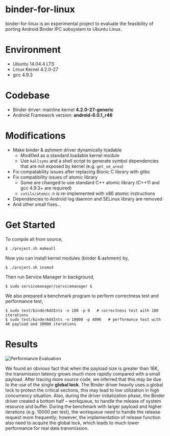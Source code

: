 binder-for-linux
================

binder-for-linux is an experimental project to evaluate the feasibility of porting Android Binder IPC subsystem to Ubuntu Linux.

# Environment

- Ubuntu 14.04.4 LTS
- Linux Kernel 4.2.0-27
- gcc 4.9.3

# Codebase

- Binder driver: mainline kernel **4.2.0-27-generic**
- Android Framework version: **android-6.0.1_r46**

# Modifications

- Make binder & ashmem driver dynamically loadable
    - Modified as a standard loadable kernel module
    - Use `kallsyms` and a shell script to generate symbol dependencies that are not exposed by kernel (e.g. `get_vm_area`)
- Fix compatability issues after replacing Bionic C library with glibc
- Fix compatibility issues of atomic library
    - Some are changed to use standard C++ atomic library (C++11 and gcc 4.9.3+ are required)
    - `cutils/atomic.h` is re-implemented with x86 atomic instructions
- Dependencies to Android log daemon and SELinux library are removed
- And other small fixes...

# Get Started

To compile all from source,

```
$ ./project.sh makeall
```

Now you can install kernel modules (binder & ashmem) by,

```
$ ./project.sh insmod
```

Then run Service Manager in background,

```
$ sudo servicemanager/servicemanager &
```

We also prepared a benchmark program to perform correctness test and performance test,

```
$ sudo test/binderAddInts -n 100 -p 0   # correctness test with 100 iterations
$ sudo test/binderAddInts -n 10000 -p 4096   # performance test with 4K payload and 10000 iterations
```

# Results

![Performance Evaluation](http://i.imgur.com/Oa8csYS.png)

We found an obvious fact that when the payload size is greater than 16K, the transmission latency grows much more rapidly compared with a small payload. After tracing more source code, we inferred that this may be due to the use of the single **global lock**. The Binder driver heavily uses a global lock to protect the critical sections, this may lead to low utilization in high concurrency situation. Also, during the driver initialization phase, the Binder driver created a bottom half – workqueue, to handle the release of system resource and buffer. During the benchmark with larger payload and higher iterations (e.g. 10000 per test), the workqueue need to handle the release request more frequently; however, the implementation of release function also need to acquire the global lock, which leads to much lower performance for real data transmission.